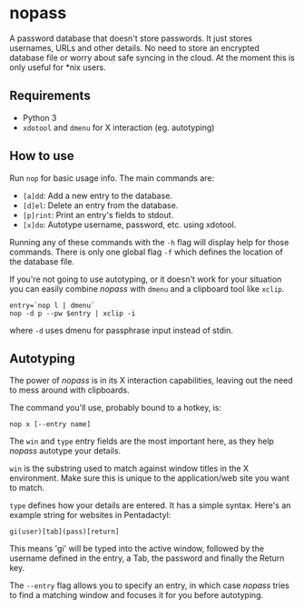 nopass
======

A password database that doesn't store passwords.
It just stores usernames, URLs and other details.
No need to store an encrypted database file or worry about safe syncing in the cloud.
At the moment this is only useful for *nix users.

Requirements
----------

* Python 3
* `xdotool` and `dmenu` for X interaction (eg. autotyping)

How to use
----------

Run `nop` for basic usage info. The main commands are:

* `[a]dd`: Add a new entry to the database.
* `[d]el`: Delete an entry from the database.
* `[p]rint`: Print an entry's fields to stdout.
* `[x]do`: Autotype username, password, etc. using xdotool.

Running any of these commands with the `-h` flag will display help for those commands. There is only one global flag `-f` which defines the location of the database file.

If you're not going to use autotyping, or it doesn't work for your situation you can easily combine *nopass* with `dmenu` and a clipboard tool like `xclip`.

```
entry=`nop l | dmenu`
nop -d p --pw $entry | xclip -i
```
where `-d` uses dmenu for passphrase input instead of stdin.

Autotyping
---------

The power of *nopass* is in its X interaction capabilities, leaving out the need to mess around with clipboards.

The command you'll use, probably bound to a hotkey, is:
```
nop x [--entry name]
```

The `win` and `type` entry fields are the most important here, as they help *nopass* autotype your details.

`win` is the substring used to match against window titles in the X environment. Make sure this is unique to the application/web site you want to match.

`type` defines how your details are entered. It has a simple syntax. Here's an example string for websites in Pentadactyl:
```
gi(user)[tab](pass)[return]
```
This means 'gi' will be typed into the active window, followed by the username defined in the entry, a Tab, the password and finally the Return key.

The `--entry` flag allows you to specify an entry, in which case *nopass* tries to find a matching window and focuses it for you before autotyping.
